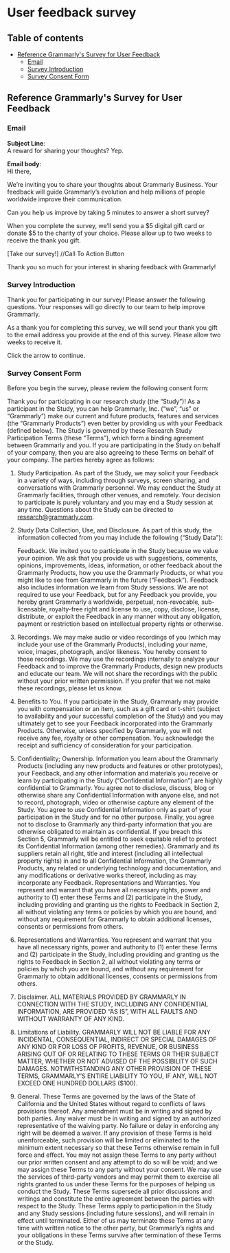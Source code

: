 # User feedback survey


## Table of contents <!-- omit in toc -->

* [Reference Grammarly's Survey for User Feedback](#reference-grammarlys-survey-for-user-feedback)
  * [Email](#email)
  * [Survey Introduction](#survey-introduction)
  * [Survey Consent Form](#survey-consent-form)


## Reference Grammarly's Survey for User Feedback


### Email

**Subject Line**:  
A reward for sharing your thoughts? Yep.

**Email body**:  
Hi there,  

We’re inviting you to share your thoughts about Grammarly Business. Your feedback will guide Grammarly’s evolution and help millions of people worldwide improve their communication.  

Can you help us improve by taking 5 minutes to answer a short survey?  

When you complete the survey, we’ll send you a $5 digital gift card or donate $5 to the charity of your choice. Please allow up to two weeks to receive the thank you gift.  
  
[Take our survey!] //Call To Action Button
  
Thank you so much for your interest in sharing feedback with Grammarly!


### Survey Introduction

Thank you for participating in our survey! Please answer the following questions. Your responses will go directly to our team to help improve Grammarly.

As a thank you for completing this survey, we will send your thank you gift to the email address you provide at the end of this survey. Please allow two weeks to receive it.

Click the arrow to continue.  


### Survey Consent Form

Before you begin the survey, please review the following consent form:

Thank you for participating in our research study (the “Study”)! As a participant in the Study, you can help Grammarly, Inc. (“we”, “us” or “Grammarly”) make our current and future products, features and services (the “Grammarly Products”) even better by providing us with your Feedback (defined below). The Study is governed by these Research Study Participation Terms (these “Terms”), which form a binding agreement between Grammarly and you. If you are participating in the Study on behalf of your company, then you are also agreeing to these Terms on behalf of your company. The parties hereby agree as follows:

1. Study Participation. As part of the Study, we may solicit your Feedback in a variety of ways, including through surveys, screen sharing, and conversations with Grammarly personnel. We may conduct the Study at Grammarly facilities, through other venues, and remotely. Your decision to participate is purely voluntary and you may end a Study session at any time. Questions about the Study can be directed to <research@grammarly.com>.

2. Study Data Collection, Use, and Disclosure. As part of this study, the information collected from you may include the following (“Study Data”):

    Feedback. We invited you to participate in the Study because we value your opinion. We ask that you provide us with suggestions, comments, opinions, improvements, ideas, information, or other feedback about the Grammarly Products, how you use the Grammarly Products, or what you might like to see from Grammarly in the future (“Feedback”). Feedback also includes information we learn from Study sessions. We are not required to use your Feedback, but for any Feedback you provide, you hereby grant Grammarly a worldwide, perpetual, non-revocable, sub-licensable, royalty-free right and license to use, copy, disclose, license, distribute, or exploit the Feedback in any manner without any obligation, payment or restriction based on intellectual property rights or otherwise.

3. Recordings. We may make audio or video recordings of you (which may include your use of the Grammarly Products), including your name, voice, images, photograph, and/or likeness. You hereby consent to those recordings.  We may use the recordings internally to analyze your Feedback and to improve the Grammarly Products, design new products and educate our team. We will not share the recordings with the public without your prior written permission. If you prefer that we not make these recordings, please let us know.

4. Benefits to You. If you participate in the Study, Grammarly may provide you with compensation or an item, such as a gift card or t-shirt (subject to availability and your successful completion of the Study) and you may ultimately get to see your Feedback incorporated into the Grammarly Products. Otherwise, unless specified by Grammarly, you will not receive any fee, royalty or other compensation. You acknowledge the receipt and sufficiency of consideration for your participation.

5. Confidentiality; Ownership. Information you learn about the Grammarly Products (including any new products and features or other prototypes), your Feedback, and any other information and materials you receive or learn by participating in the Study (“Confidential Information”) are highly confidential to Grammarly. You agree not to disclose, discuss, blog or otherwise share any Confidential Information with anyone else, and not to record, photograph, video or otherwise capture any element of the Study. You agree to use Confidential Information only as part of your participation in the Study and for no other purpose. Finally, you agree not to disclose to Grammarly any third-party information that you are otherwise obligated to maintain as confidential. If you breach this Section 5, Grammarly will be entitled to seek equitable relief to protect its Confidential Information (among other remedies). Grammarly and its suppliers retain all right, title and interest (including all intellectual property rights) in and to all Confidential Information, the Grammarly Products, any related or underlying technology and documentation, and any modifications or derivative works thereof, including as may incorporate any Feedback. Representations and Warranties. You represent and warrant that you have all necessary rights, power and authority to (1) enter these Terms and (2) participate in the Study, including providing and granting us the rights to Feedback in Section 2, all without violating any terms or policies by which you are bound, and without any requirement for Grammarly to obtain additional licenses, consents or permissions from others.

6. Representations and Warranties. You represent and warrant that you have all necessary rights, power and authority to (1) enter these Terms and (2) participate in the Study, including providing and granting us the rights to Feedback in Section 2, all without violating any terms or policies by which you are bound, and without any requirement for Grammarly to obtain additional licenses, consents or permissions from others.

7. Disclaimer. ALL MATERIALS PROVIDED BY GRAMMARLY IN CONNECTION WITH THE STUDY, INCLUDING ANY CONFIDENTIAL INFORMATION, ARE PROVIDED “AS IS”, WITH ALL FAULTS AND WITHOUT WARRANTY OF ANY KIND.

8. Limitations of Liability. GRAMMARLY WILL NOT BE LIABLE FOR ANY INCIDENTAL, CONSEQUENTIAL, INDIRECT OR SPECIAL DAMAGES OF ANY KIND OR FOR LOSS OF PROFITS, REVENUE, OR BUSINESS ARISING OUT OF OR RELATING TO THESE TERMS OR THEIR SUBJECT MATTER, WHETHER OR NOT ADVISED OF THE POSSIBILITY OF SUCH DAMAGES. NOTWITHSTANDING ANY OTHER PROVISION OF THESE TERMS, GRAMMARLY’S ENTIRE LIABILITY TO YOU, IF ANY, WILL NOT EXCEED ONE HUNDRED DOLLARS ($100).

9. General. These Terms are governed by the laws of the State of California and the United States without regard to conflicts of laws provisions thereof. Any amendment must be in writing and signed by both parties. Any waiver must be in writing and signed by an authorized representative of the waiving party. No failure or delay in enforcing any right will be deemed a waiver. If any provision of these Terms is held unenforceable, such provision will be limited or eliminated to the minimum extent necessary so that these Terms otherwise remain in full force and effect. You may not assign these Terms to any party without our prior written consent and any attempt to do so will be void; and we may assign these Terms to any party without your consent.  We may use the services of third-party vendors and may permit them to exercise all rights granted to us under these Terms for the purposes of helping us conduct the Study. These Terms supersede all prior discussions and writings and constitute the entire agreement between the parties with respect to the Study. These Terms apply to participation in the Study and any Study sessions (including future sessions), and will remain in effect until terminated. Either of us may terminate these Terms at any time with written notice to the other party, but Grammarly’s rights and your obligations in these Terms survive after termination of these Terms or the Study.
